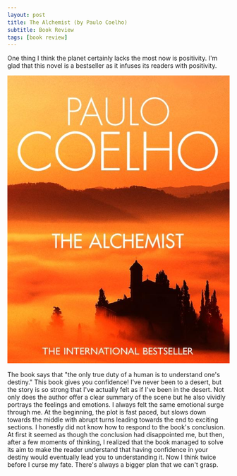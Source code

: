 ```yaml
---
layout: post
title: The Alchemist (by Paulo Coelho)
subtitle: Book Review 
tags: [book review]
---
```


One thing I think the planet certainly lacks the most now is positivity. I'm glad that this novel is a bestseller as it infuses its readers with positivity. 

<img src="/books/images/the_alchemist.png" alt="The Alchemist"/>

The book says that "the only true duty of a human is to understand one's destiny." This book gives you confidence! I've never been to a desert, but the story is so strong that I've actually felt as if I've been in the desert. Not only does the author offer a clear summary of the scene but he also vividly portrays the feelings and emotions. I always felt the same emotional surge through me. At the beginning, the plot is fast paced, but slows down towards the middle with abrupt turns leading towards the end to exciting sections. I honestly did not know how to respond to the book's conclusion. At first it seemed as though the conclusion had disappointed me, but then, after a few moments of thinking, I realized that the book managed to solve its aim to make the reader understand that having confidence in your destiny would eventually lead you to understanding it. Now I think twice before I curse my fate. There's always a bigger plan that we can't grasp.
